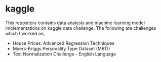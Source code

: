 # kaggle

This repository contains data analysis and machine learning model implementations on kaggle data challenge. The following are challenges which I worked on,

+ House Prices: Advanced Regression Techniques
+ Myers-Briggs Personality Type Dataset (MBTI)
+ Text Normalization Challenge - English Language
